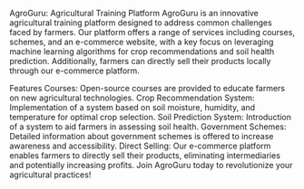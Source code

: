 AgroGuru: Agricultural Training Platform
AgroGuru is an innovative agricultural training platform designed to address common challenges faced by farmers. Our platform offers a range of services including courses, schemes, and an e-commerce website, with a key focus on leveraging machine learning algorithms for crop recommendations and soil health prediction. Additionally, farmers can directly sell their products locally through our e-commerce platform.

Features
Courses: Open-source courses are provided to educate farmers on new agricultural technologies.
Crop Recommendation System: Implementation of a system based on soil moisture, humidity, and temperature for optimal crop selection.
Soil Prediction System: Introduction of a system to aid farmers in assessing soil health.
Government Schemes: Detailed information about government schemes is offered to increase awareness and accessibility.
Direct Selling: Our e-commerce platform enables farmers to directly sell their products, eliminating intermediaries and potentially increasing profits.
Join AgroGuru today to revolutionize your agricultural practices!
